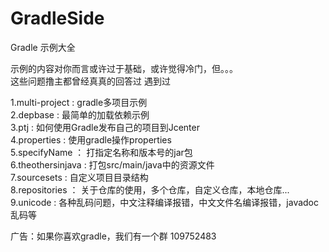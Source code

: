 # GradleSide
Gradle 示例大全

示例的内容对你而言或许过于基础，或许觉得冷门，但。。。   
这些问题撸主都曾经真真的回答过 遇到过   

1.multi-project : gradle多项目示例   
2.depbase : 最简单的加载依赖示例   
3.ptj : 如何使用Gradle发布自己的项目到Jcenter   
4.properties : 使用gradle操作properties   
5.specifyName ： 打指定名称和版本号的jar包   
6.theothersinjava : 打包src/main/java中的资源文件   
7.sourcesets : 自定义项目目录结构   
8.repositories ： 关于仓库的使用，多个仓库，自定义仓库，本地仓库...
9.unicode : 各种乱码问题，中文注释编译报错，中文文件名编译报错，javadoc乱码等


广告：如果你喜欢gradle，我们有一个群 109752483